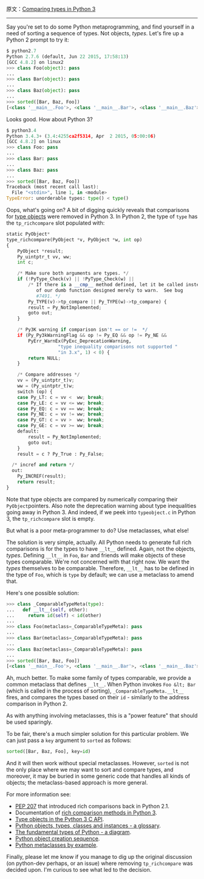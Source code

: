原文：[Comparing types in Python 3](http://eli.thegreenplace.net/2016/comparing-types-in-python-3/)

---

Say you're set to do some Python metaprogramming, and find yourself in a need of
sorting a sequence of types. Not objects, _types_. Let's fire up a Python 2
prompt to try it:
```py
$ python2.7
Python 2.7.6 (default, Jun 22 2015, 17:58:13)
[GCC 4.8.2] on linux2
>>> class Foo(object): pass
...
>>> class Bar(object): pass
...
>>> class Baz(object): pass
...
>>> sorted([Bar, Baz, Foo])
[<class '__main__.Foo'>, <class '__main__.Bar'>, <class '__main__.Baz'>]
```

Looks good. How about Python 3?
```py
$ python3.4
Python 3.4.3+ (3.4:4255ca2f5314, Apr  2 2015, 05:00:06)
[GCC 4.8.2] on linux
>>> class Foo: pass
...
>>> class Bar: pass
...
>>> class Baz: pass
...
>>> sorted([Bar, Baz, Foo])
Traceback (most recent call last):
  File "<stdin>", line 1, in <module>
TypeError: unorderable types: type() < type()
```

Oops, what's going on? A bit of digging quickly reveals that comparisons for
[type objects](http://eli.thegreenplace.net/2012/03/30/python-objects-types-classes-and-instances-a-glossary)
were removed in Python 3. In Python 2, the type of `type` has the
`tp_richcompare` slot populated with:
```py
static PyObject*
type_richcompare(PyObject *v, PyObject *w, int op)
{
    PyObject *result;
    Py_uintptr_t vv, ww;
    int c;

    /* Make sure both arguments are types. */
    if (!PyType_Check(v) || !PyType_Check(w) ||
        /* If there is a __cmp__ method defined, let it be called instead
           of our dumb function designed merely to warn.  See bug
           #7491. */
        Py_TYPE(v)->tp_compare || Py_TYPE(w)->tp_compare) {
        result = Py_NotImplemented;
        goto out;
    }

    /* Py3K warning if comparison isn't == or !=  */
    if (Py_Py3kWarningFlag && op != Py_EQ && op != Py_NE &&
        PyErr_WarnEx(PyExc_DeprecationWarning,
                   "type inequality comparisons not supported "
                   "in 3.x", 1) < 0) {
        return NULL;
    }

    /* Compare addresses */
    vv = (Py_uintptr_t)v;
    ww = (Py_uintptr_t)w;
    switch (op) {
    case Py_LT: c = vv <  ww; break;
    case Py_LE: c = vv <= ww; break;
    case Py_EQ: c = vv == ww; break;
    case Py_NE: c = vv != ww; break;
    case Py_GT: c = vv >  ww; break;
    case Py_GE: c = vv >= ww; break;
    default:
        result = Py_NotImplemented;
        goto out;
    }
    result = c ? Py_True : Py_False;

  /* incref and return */
  out:
    Py_INCREF(result);
    return result;
}
```

Note that type objects are compared by numerically comparing their `PyObject`pointers. Also note the deprecation warning about type inequalities going away
in Python 3. And indeed, if we peek into `typeobject.c` in Python 3, the
`tp_richcompare` slot is empty.

But what is a poor meta-programmer to do? Use metaclasses, what else!

The solution is very simple, actually. All Python needs to generate full rich
comparisons is for the types to have `__lt__` defined. Again, not the objects,
_types_. Defining `__lt__` in `Foo`, `Bar` and friends will make objects
of these types comparable. We're not concerned with that right now. We want the
_types_ themselves to be comparable. Therefore, `__lt__` has to be defined
in the type of `Foo`, which is `type` by default; we can use a metaclass
to amend that.

Here's one possible solution:
```py
>>> class _ComparableTypeMeta(type):
...   def __lt__(self, other):
...     return id(self) < id(other)
...
>>> class Foo(metaclass=_ComparableTypeMeta): pass
...
>>> class Bar(metaclass=_ComparableTypeMeta): pass
...
>>> class Baz(metaclass=_ComparableTypeMeta): pass
...
>>> sorted([Bar, Baz, Foo])
[<class '__main__.Foo'>, <class '__main__.Bar'>, <class '__main__.Baz'>]
```

Ah, much better. To make some family of types comparable, we provide a common
metaclass that defines `__lt__`. When Python invokes `Foo &lt; Bar` (which is
called in the process of sorting), `_ComparableTypeMeta.__lt__` fires, and
compares the types based on their `id` - similarly to the address comparison
in Python 2.

As with anything involving metaclasses, this is a "power feature" that should
be used sparingly.

To be fair, there's a much simpler solution for this particular problem. We can
just pass a `key` argument to `sorted` as follows:
```py
sorted([Bar, Baz, Foo], key=id)
```

And it will then work without special metaclasses. However, `sorted` is not
the only place where we may want to sort and compare types, and moreover,
it may be buried in some generic code that handles all kinds of objects; the
metaclass-based approach is more general.

For more information see:

*   [PEP 207](https://www.python.org/dev/peps/pep-0207/) that introduced rich
comparisons back in Python 2.1.
*   Documentation of [rich comparison methods in Python 3](https://docs.python.org/3.4/reference/datamodel.html#object.__lt__).
*   [Type objects in the Python 3 C API](https://docs.python.org/3/c-api/typeobj.html).
*   [Python objects, types, classes and instances - a glossary](http://eli.thegreenplace.net/2012/03/30/python-objects-types-classes-and-instances-a-glossary).
*   [The fundamental types of Python - a diagram](http://eli.thegreenplace.net/2012/04/03/the-fundamental-types-of-python-a-diagram).
*   [Python object creation sequence](http://eli.thegreenplace.net/2012/04/16/python-object-creation-sequence).
*   [Python metaclasses by example](http://eli.thegreenplace.net/2011/08/14/python-metaclasses-by-example).

Finally, please let me know if you manage to dig up the original discussion (on
python-dev perhaps, or an issue) where removing `tp_richcompare` was decided
upon. I'm curious to see what led to the decision.